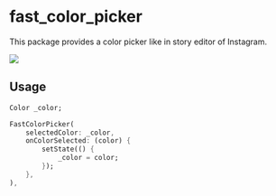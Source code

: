 # fast_color_picker
This package provides a color picker like in story editor of Instagram.

<img src="https://firebasestorage.googleapis.com/v0/b/app-monotony.appspot.com/o/assets%2Ffast_color_picker_demo.gif?alt=media&token=0840ef78-4f65-4c3d-9e81-661d0aca6361">

## Usage

``` Dart
Color _color;

FastColorPicker(
    selectedColor: _color,
    onColorSelected: (color) {
        setState(() {
            _color = color;
        });
    },
),
```